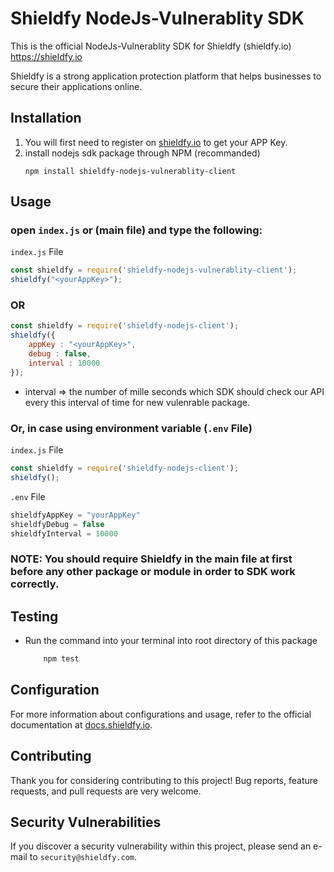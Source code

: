 # Shieldfy NodeJs-Vulnerablity SDK 

This is the official NodeJs-Vulnerablity SDK for Shieldfy (shieldfy.io) https://shieldfy.io

Shieldfy is a strong application protection platform that helps businesses to secure their applications online.

## Installation

1. You will first need to register on [shieldfy.io](https://shieldfy.io/) to get your APP Key.
2. install nodejs sdk package through NPM (recommanded)
    ```
    npm install shieldfy-nodejs-vulnerablity-client
    ```

## Usage

### open `index.js` or (main file) and type the following:

`index.js` File
```js
const shieldfy = require('shieldfy-nodejs-vulnerablity-client');
shieldfy("<yourAppKey>");
```

### OR

```js
const shieldfy = require('shieldfy-nodejs-client');
shieldfy({
    appKey : "<yourAppKey>",
    debug : false,
    interval : 10000
});
```
- interval => the number of mille seconds which SDK should check our API every this interval of time for new vulenrable package.

### Or, in case using environment variable (`.env` File)

`index.js` File
```js
const shieldfy = require('shieldfy-nodejs-client');
shieldfy();
```

`.env` File
```js
shieldfyAppKey = "yourAppKey"
shieldfyDebug = false
shieldfyInterval = 10000
```

### NOTE: You should require Shieldfy in the main file at first before any other package or module in order to SDK work correctly.

    

## Testing

* Run the command into your terminal into root directory of this package
    ```bash
        npm test
    ```

## Configuration

For more information about configurations and usage, refer to the official documentation at [docs.shieldfy.io](#).

## Contributing

Thank you for considering contributing to this project!
Bug reports, feature requests, and pull requests are very welcome.


## Security Vulnerabilities

If you discover a security vulnerability within this project, please send an e-mail to `security@shieldfy.com`.
